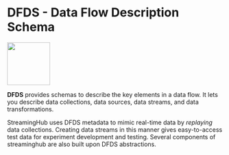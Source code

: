 # DFDS - Data Flow Description Schema

<img src="https://i.imgur.com/xSieE3V.png" height="100px">

**DFDS** provides schemas to describe the key elements in a data flow.
It lets you describe data collections, data sources, data streams, and data transformations.

StreamingHub uses DFDS metadata to mimic real-time data by _replaying_ data collections.
Creating data streams in this manner gives easy-to-access test data for experiment development and testing.
Several components of streaminghub are also built upon DFDS abstractions.
